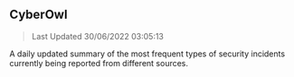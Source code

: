 ## CyberOwl 
> Last Updated 30/06/2022 03:05:13 


A daily updated summary of the most frequent types of security incidents currently being reported from different sources.

